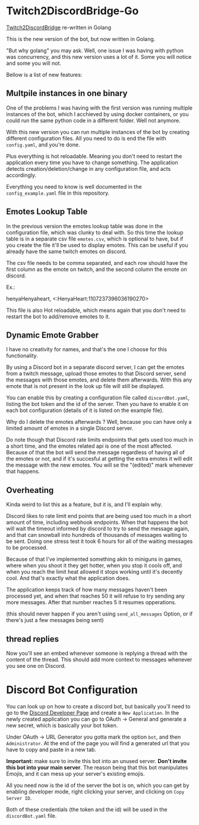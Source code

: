 # Twitch2DiscordBridge-Go
[Twitch2DiscordBridge](https://github.com/kabessao/twitch2discordBridge) re-written in Golang

This is the new version of the bot, but now written in Golang.

"But why golang" you may ask. Well, one issue I was having with python was concurrency, and this new version uses a lot of it. Some you will notice and some you will not.


Bellow is a list of new features: 

## Multpile instances in one binary 

One of the problems I was having with the first version was running multiple instances of the bot, which I acchieved by using docker containers, or you could run the same python
code in a different folder. Well not anymore.

With this new version you can run multiple instances of the bot by creating different configuration files. All you need to do is end the file with `config.yaml`, and you're done.

Plus everything is hot reloadable. Meaning you don't need to restart the application every time you have to change something. The application detects creation/deletion/change in any configuration file, and acts accordingly.

Everything you need to know is well documented in the `config_example.yaml` file in this repository.

## Emotes Lookup Table

In the previous version the emotes lookup table was done in the configuration file, which was clunky to deal with. So this time the lookup table is in a separate csv file `emotes.csv`, which is optional to have, but if you create the file it'll be used to display emotes. This can be useful if you already have the same twitch emotes on discord.

The csv file needs to be comma separated, and each row should have the first column as the emote on twitch, and the second column the emote on discord.

Ex.: 

henyaHenyaheart, <:HenyaHeart:1107237396036190270>

This file is also Hot reloadable, which means again that you don't need to restart the bot to add/remove emotes to it.

## Dynamic Emote Grabber

I have no creativity for names, and that's the one I choose for this functionality. 

By using a Discord bot in a separate discord server, I can get the emotes from a twitch message, upload those emotes to that Discord server, send the messages with those emotes, and delete them afterwards. With this any emote that is not present in the look up file will still be displayed.

You can enable this by creating a configuration file called `discordBot.yaml`, listing the bot token and the id of the server. Then you have to enable it on each bot configuration (details of it is listed on the example file).

Why do I delete the emotes afterwards ? Well, because you can have only a limited amount of emotes in a single Discord server.

Do note though that Discord rate limits endpoints that gets used too much in a short time, and the emotes related api is one of the most affected. Because of that the bot will send the message regardless of having all of the emotes or not, and if it's succesful at getting the extra emotes it will edit the message with the new emotes. You will se the "(edited)" mark whenever that happens.


## Overheating 

Kinda weird to list this as a feature, but it is, and I'll explain why.

Discord likes to rate limit end points that are being used too much in a short amount of time, including webhook endpoints. When that happens the bot will wait the timeout informed by discord to try to send the message again, and that can snowball into hundreds of thousands of messages waiting to be sent. Doing one stress test it took 6 hours for all of the waiting messages to be processed.

Because of that I've implemented something akin to miniguns in games, where when you shoot it they get hotter, when you stop it cools off, and when you reach the limit heat allowed it stops working until it's decently cool. And that's exactly what the application does.

The application keeps track of how many messages haven't been processed yet, and when that reaches 50 it will refuse to try sending any more messages. After that number reaches 5 it resumes opperations.

(this should never happen if you aren't using `send_all_messages` Option, or if there's just a few messages being sent)

## thread replies 

Now you'll see an embed whenever someone is replying a thread with the content of the thread. This should add more context to messages whenever you see one on Discord.


# Discord Bot Configuration

You can look up on how to create a discord bot, but basically you'll need to go to the [Discord Developer Page](https://discord.com/developers/applications) and create a `New Application`. In the newly created application you can go to OAuth -> General and generate a new secret, which is basically your bot token.

Under OAuth -> URL Generator you gotta mark the option `bot`, and then `Administrator`. At the end of the page you will find a generated url that you have to copy and paste in a new tab. 

**Important:** make sure to invite this bot into an unused server. **Don't invite this bot into your main server**. The reason being that this bot manipulates Emojis, and it can mess up your server's existing emojis.

All you need now is the id of the server the bot is on, which you can get by enabling developer mode, right clicking your server, and clicking on `Copy Server ID`.

Both of these credentials (the token and the id) will be used in the `discordBot.yaml` file.
